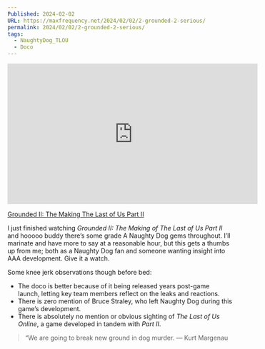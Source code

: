```yaml
---
Published: 2024-02-02
URL: https://maxfrequency.net/2024/02/02/2-grounded-2-serious/
permalink: 2024/02/02/2-grounded-2-serious/
tags:
  - NaughtyDog_TLOU
  - Doco
---
```

<div class=iframe-container>
<iframe width="560" height="315" src="https://www.youtube-nocookie.com/embed/SC3C7GMMfDU?si=GObKACVwXdZL0ulW" title="YouTube video player" frameborder="0" allow="accelerometer; autoplay; clipboard-write; encrypted-media; gyroscope; picture-in-picture; web-share" referrerpolicy="strict-origin-when-cross-origin" allowfullscreen></iframe>
</div>

[Grounded II: The Making The Last of Us Part II](https://youtube.com/watch?v=SC3C7GMMfDU)

I just finished watching *Grounded II: The Making of The Last of Us Part II* and hooooo buddy there’s some grade A Naughty Dog gems throughout. I’ll marinate and have more to say at a reasonable hour, but this gets a thumbs up from me; both as a Naughty Dog fan and someone wanting insight into AAA development. Give it a watch.

Some knee jerk observations though before bed:
- The doco is better because of it being released years post-game launch, letting key team members reflect on the leaks and reactions.
- There is zero mention of Bruce Straley, who left Naughty Dog during this game’s development.
- There is absolutely no mention or obvious sighting of *The Last of Us Online*, a game developed in tandem with *Part II*.

> “We are going to break new ground in dog murder. — Kurt Margenau